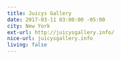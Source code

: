 ```yaml
---
title: Juicys Gallery
date: 2017-03-11 03:00:00 -05:00
city: New York
ext-url: http://juicysgallery.info/
nice-url: juicysgallery.info
living: false
---
```

